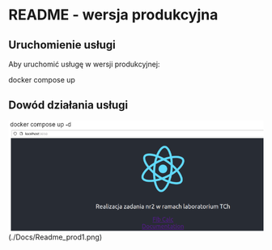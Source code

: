 # README - wersja produkcyjna

## Uruchomienie usługi

Aby uruchomić usługę w wersji produkcyjnej:

docker compose up

## Dowód działania usługi

![Screeny działania usługi](./Docs/Readme_prod.png)(./Docs/Readme_prod1.png)


